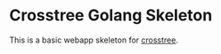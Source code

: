 # Crosstree Golang Skeleton

This is a basic webapp skeleton for [crosstree](https://crosstree.tech).


